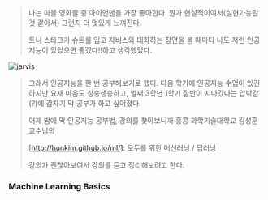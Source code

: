 >나는 마블 영화들 중 아이언맨을 가장 좋아한다. 뭔가 현실적이여서(실현가능할 것 같아서) 그런지 더 멋있게 느껴진다.
>
>토니 스타크가 슈트를 입고 자비스와 대화하는 장면을 볼 때마다 나도 저런 인공지능이 있었으면 좋겠다!!하고 생각했었다.

![jarvis](https://user-images.githubusercontent.com/76269316/117230593-66cd0780-ae58-11eb-820c-30c4800c2ec8.png)

> 그래서 인공지능을 한 번 공부해보기로 했다. 다음 학기에 인공지능 수업이 있긴하지만 요새 마음도 싱숭생숭하고, 벌써 3학년 1학기 절반이 지나갔다는 압박감(?)에 갑자기 막 공부가 하고 싶어졌다.
>
> 어제 밤에 막 인공지능 공부법, 강의를 찾아보니까 홍콩 과학기술대학교 김성훈 교수님의 
>
> [http://hunkim.github.io/ml/]: 모두를 위한 머신러닝 / 딥러닝
>
> 강의가 괜찮아보여서 강의를 듣고 정리해보려고 한다.



### Machine Learning Basics

